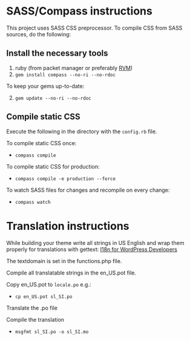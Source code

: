 SASS/Compass instructions
=========================

This project uses SASS CSS preprocessor. To compile
CSS from SASS sources, do the following:


Install the necessary tools
---------------------------

1. ruby (from packet manager or preferably [RVM](http://rvm.io))
2. `gem install compass --no-ri --no-rdoc`

To keep your gems up-to-date:

2. `gem update --no-ri --no-rdoc`


Compile static CSS
------------------

Execute the following in the directory with the `config.rb` file.

To compile static CSS once:
* `compass compile`

To compile static CSS for production:
* `compass compile -e production --force`

To watch SASS files for changes and recompile on every change:
* `compass watch`


Translation instructions
========================

While building your theme write all strings in US English
and wrap them properly for translations with gettext:
[I18n for WordPress Developers](http://codex.wordpress.org/I18n_for_WordPress_Developers)

The textdomain is set in the functions.php file.

Compile all translatable strings in the en_US.pot file.

Copy en_US.pot to `locale.po` e.g.:
* `cp en_US.pot sl_SI.po`

Translate the .po file

Compile the translation
* `msgfmt sl_SI.po -o sl_SI.mo`
